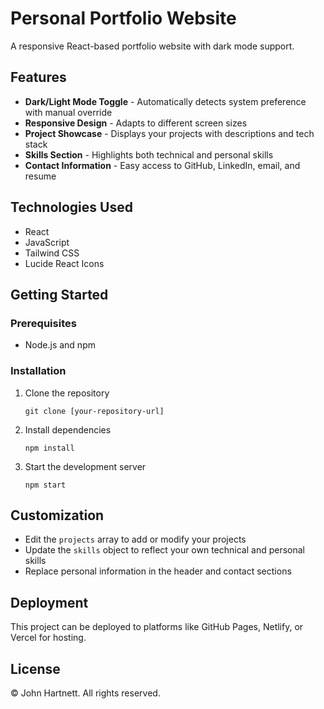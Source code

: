 # Personal Portfolio Website

A responsive React-based portfolio website with dark mode support.

## Features

- **Dark/Light Mode Toggle** - Automatically detects system preference with manual override
- **Responsive Design** - Adapts to different screen sizes
- **Project Showcase** - Displays your projects with descriptions and tech stack
- **Skills Section** - Highlights both technical and personal skills
- **Contact Information** - Easy access to GitHub, LinkedIn, email, and resume

## Technologies Used

- React
- JavaScript
- Tailwind CSS
- Lucide React Icons

## Getting Started

### Prerequisites

- Node.js and npm

### Installation

1. Clone the repository
   ```
   git clone [your-repository-url]
   ```

2. Install dependencies
   ```
   npm install
   ```

3. Start the development server
   ```
   npm start
   ```

## Customization

- Edit the `projects` array to add or modify your projects
- Update the `skills` object to reflect your own technical and personal skills
- Replace personal information in the header and contact sections

## Deployment

This project can be deployed to platforms like GitHub Pages, Netlify, or Vercel for hosting.

## License

© John Hartnett. All rights reserved.